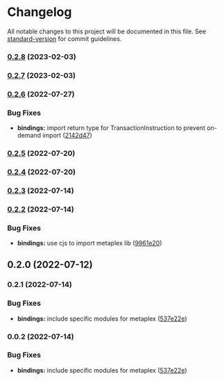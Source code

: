 # Changelog

All notable changes to this project will be documented in this file. See [standard-version](https://github.com/conventional-changelog/standard-version) for commit guidelines.

### [0.2.8](https://github.com/TheBlockCrypto/ap/compare/v0.2.7...v0.2.8) (2023-02-03)

### [0.2.7](https://github.com/TheBlockCrypto/ap/compare/v0.2.6...v0.2.7) (2023-02-03)

### [0.2.6](https://github.com/TheBlockCrypto/ap/compare/v0.2.5...v0.2.6) (2022-07-27)


### Bug Fixes

* **bindings:** import return type for TransactionInstruction to prevent on-demand import ([2142d47](https://github.com/TheBlockCrypto/ap/commit/2142d4720ef4da69e44174233d70e28beec163bb))

### [0.2.5](https://github.com/TheBlockCrypto/ap/compare/v0.2.4...v0.2.5) (2022-07-20)

### [0.2.4](https://github.com/TheBlockCrypto/ap/compare/v0.2.3...v0.2.4) (2022-07-20)

### [0.2.3](https://github.com/TheBlockCrypto/ap/compare/v0.2.2...v0.2.3) (2022-07-14)

### [0.2.2](https://github.com/TheBlockCrypto/ap/compare/v0.2.1...v0.2.2) (2022-07-14)


### Bug Fixes

* **bindings:** use cjs to import metaplex lib ([9961e20](https://github.com/TheBlockCrypto/ap/commit/9961e20b7a9b24e5d3fd13e0a5e75a9e2e3b0883))

## 0.2.0 (2022-07-12)

### 0.2.1 (2022-07-14)


### Bug Fixes

* **bindings:** include specific modules for metaplex ([537e22e](https://github.com/Access-Labs-Inc/accessprotocol.co/commit/537e22ecdc30c430279cda45f3b72c1d0561b030))

### 0.0.2 (2022-07-14)


### Bug Fixes

* **bindings:** include specific modules for metaplex ([537e22e](https://github.com/Access-Labs-Inc/accessprotocol.co/commit/537e22ecdc30c430279cda45f3b72c1d0561b030))
